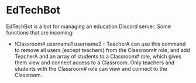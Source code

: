 # EdTechBot

EdTechBot is a bot for managing an education Discord server. Some functions that are incoming:

* !Classroom# username1 username2 - TeacherA can use this command to remove all users (except teachers) from the Classroom# role, and add TeacherA and an array of students to a Classroom# role, which gives them view and connect access to a Classroom. Only teachers and students with the Classroom# role can view and connect to the Classroom.
